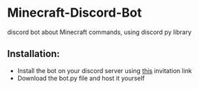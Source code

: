 # Minecraft-Discord-Bot
discord bot about Minecraft commands, using discord py library

## Installation:
* Install the bot on your discord server using [this](https://discord.com/oauth2/authorize?client_id=721288945639620650&scope=bot&permissions=0) invitation link
* Download the bot.py file and host it yourself
